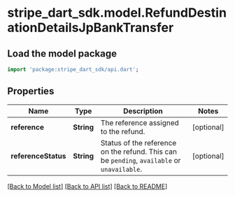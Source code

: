 # stripe_dart_sdk.model.RefundDestinationDetailsJpBankTransfer

## Load the model package
```dart
import 'package:stripe_dart_sdk/api.dart';
```

## Properties
Name | Type | Description | Notes
------------ | ------------- | ------------- | -------------
**reference** | **String** | The reference assigned to the refund. | [optional] 
**referenceStatus** | **String** | Status of the reference on the refund. This can be `pending`, `available` or `unavailable`. | [optional] 

[[Back to Model list]](../README.md#documentation-for-models) [[Back to API list]](../README.md#documentation-for-api-endpoints) [[Back to README]](../README.md)


